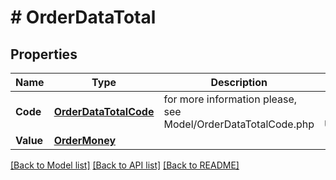 # # OrderDataTotal


## Properties 


Name | Type | Description | Notes
------------ | ------------- | ------------- | -------------
**Code**| [**OrderDataTotalCode**](OrderDataTotalCode.md) |  for more information please, see Model/OrderDataTotalCode.php  | [optional] [default to UNKNOWN]
**Value**| [**OrderMoney**](OrderMoney.md) |   | [optional]


[[Back to Model list]](../../README.md#models) [[Back to API list]](../../README.md#endpoints) [[Back to README]](../../README.md)


